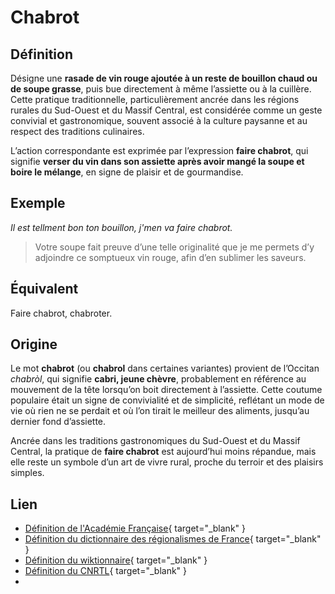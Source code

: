 # Chabrot

## Définition  

Désigne une **rasade de vin rouge ajoutée à un reste de bouillon chaud ou de soupe grasse**, puis bue directement à même l’assiette ou à la cuillère. Cette pratique traditionnelle, particulièrement ancrée dans les régions rurales du Sud-Ouest et du Massif Central, est considérée comme un geste convivial et gastronomique, souvent associé à la culture paysanne et au respect des traditions culinaires.  

L’action correspondante est exprimée par l’expression **faire chabrot**, qui signifie **verser du vin dans son assiette après avoir mangé la soupe et boire le mélange**, en signe de plaisir et de gourmandise.  

## Exemple  

_Il est tellment bon ton bouillon, j'men va faire chabrot._
> Votre soupe fait preuve d’une telle originalité que je me permets d’y adjoindre ce somptueux vin rouge, afin d’en sublimer les saveurs.

## Équivalent

Faire chabrot, chabroter.  

## Origine

Le mot **chabrot** (ou **chabrol** dans certaines variantes) provient de l’Occitan *chabròl*, qui signifie **cabri, jeune chèvre**, probablement en référence au mouvement de la tête lorsqu’on boit directement à l’assiette. Cette coutume populaire était un signe de convivialité et de simplicité, reflétant un mode de vie où rien ne se perdait et où l’on tirait le meilleur des aliments, jusqu’au dernier fond d’assiette.  

Ancrée dans les traditions gastronomiques du Sud-Ouest et du Massif Central, la pratique de **faire chabrot** est aujourd’hui moins répandue, mais elle reste un symbole d’un art de vivre rural, proche du terroir et des plaisirs simples.  

## Lien

* [Définition de l'Académie Française](https://www.dictionnaire-academie.fr/article/A9C1466){ target="_blank" }
* [Définition du dictionnaire des régionalismes de France](https://drf.4h-conseil.fr/pages0/D1C0065.html){ target="_blank" }
* [Définition du wiktionnaire](https://fr.wiktionary.org/wiki/chabrot){ target="_blank" }
* [Définition du CNRTL](https://www.cnrtl.fr/definition/chabrot){ target="_blank" }
* 